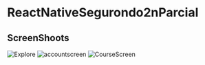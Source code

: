 # ReactNativeSegurondo2nParcial
## ScreenShoots
![Explore](https://user-images.githubusercontent.com/58854866/215589614-4d35d9d6-3e8c-44a1-96e2-62f53dc5aafe.png)
![accountscreen](https://user-images.githubusercontent.com/58854866/215589664-d499bdf3-2688-4cf9-b710-6729a6cf9cb0.png)
![CourseScreen](https://user-images.githubusercontent.com/58854866/215589685-448d1104-4e10-405f-b2e2-da8c8e3490b8.png)
